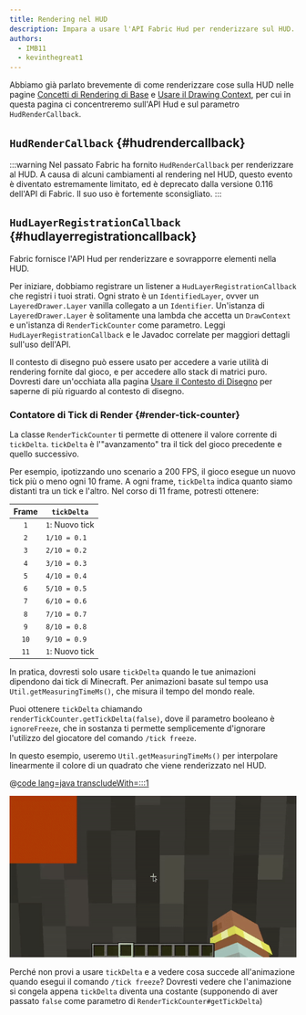 ```yaml
---
title: Rendering nel HUD
description: Impara a usare l'API Fabric Hud per renderizzare sul HUD.
authors:
  - IMB11
  - kevinthegreat1
---
```


Abbiamo già parlato brevemente di come renderizzare cose sulla HUD nelle pagine [Concetti di Rendering di Base](./basic-concepts) e [Usare il Drawing Context](./draw-context), per cui in questa pagina ci concentreremo sull'API Hud e sul parametro `HudRenderCallback`.

## `HudRenderCallback` {#hudrendercallback}

:::warning
Nel passato Fabric ha fornito `HudRenderCallback` per renderizzare al HUD. A causa di alcuni cambiamenti al rendering nel HUD, questo evento è diventato estremamente limitato, ed è deprecato dalla versione 0.116 dell'API di Fabric. Il suo uso è fortemente sconsigliato.
:::

## `HudLayerRegistrationCallback` {#hudlayerregistrationcallback}

Fabric fornisce l'API Hud per renderizzare e sovrapporre elementi nella HUD.

Per iniziare, dobbiamo registrare un listener a `HudLayerRegistrationCallback` che registri i tuoi strati. Ogni strato è un `IdentifiedLayer`, ovver un `LayeredDrawer.Layer` vanilla collegato a un `Identifier`. Un'istanza di `LayeredDrawer.Layer` è solitamente una lambda che accetta un `DrawContext` e un'istanza di `RenderTickCounter` come parametro. Leggi `HudLayerRegistrationCallback` e le Javadoc correlate per maggiori dettagli sull'uso dell'API.

Il contesto di disegno può essere usato per accedere a varie utilità di rendering fornite dal gioco, e per accedere allo stack di matrici puro. Dovresti dare un'occhiata alla pagina [Usare il Contesto di Disegno](./draw-context) per saperne di più riguardo al contesto di disegno.

### Contatore di Tick di Render {#render-tick-counter}

La classe `RenderTickCounter` ti permette di ottenere il valore corrente di `tickDelta`. `tickDelta` è l'"avanzamento" tra il tick del gioco precedente e quello successivo.

Per esempio, ipotizzando uno scenario a 200 FPS, il gioco esegue un nuovo tick più o meno ogni 10 frame. A ogni frame, `tickDelta` indica quanto siamo distanti tra un tick e l'altro. Nel corso di 11 frame, potresti ottenere:

| Frame | `tickDelta`                     |
| :---: | ------------------------------- |
|  `1`  | `1`: Nuovo tick |
|  `2`  | `1/10 = 0.1`                    |
|  `3`  | `2/10 = 0.2`                    |
|  `4`  | `3/10 = 0.3`                    |
|  `5`  | `4/10 = 0.4`                    |
|  `6`  | `5/10 = 0.5`                    |
|  `7`  | `6/10 = 0.6`                    |
|  `8`  | `7/10 = 0.7`                    |
|  `9`  | `8/10 = 0.8`                    |
|  `10` | `9/10 = 0.9`                    |
|  `11` | `1`: Nuovo tick |

In pratica, dovresti solo usare `tickDelta` quando le tue animazioni dipendono dai tick di Minecraft. Per animazioni basate sul tempo usa `Util.getMeasuringTimeMs()`, che misura il tempo del mondo reale.

Puoi ottenere `tickDelta` chiamando `renderTickCounter.getTickDelta(false)`, dove il parametro booleano è `ignoreFreeze`, che in sostanza ti permette semplicemente d'ignorare l'utilizzo del giocatore del comando `/tick freeze`.

In questo esempio, useremo `Util.getMeasuringTimeMs()` per interpolare linearmente il colore di un quadrato che viene renderizzato nel HUD.

@[code lang=java transcludeWith=:::1](@/reference/1.21.4/src/client/java/com/example/docs/rendering/HudRenderingEntrypoint.java)

![Interpolare un colore nel tempo](/assets/develop/rendering/hud-rendering-deltatick.webp)

Perché non provi a usare `tickDelta` e a vedere cosa succede all'animazione quando esegui il comando `/tick freeze`? Dovresti vedere che l'animazione si congela appena `tickDelta` diventa una costante (supponendo di aver passato `false` come parametro di `RenderTickCounter#getTickDelta`)
